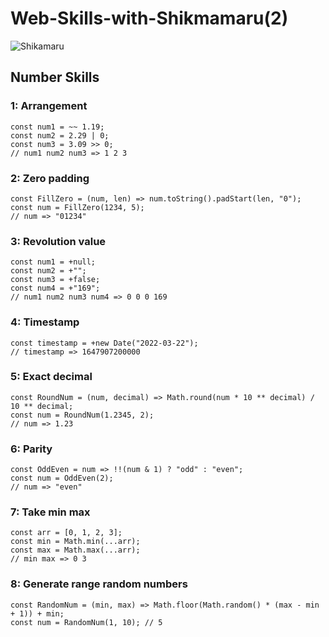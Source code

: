 # Web-Skills-with-Shikmamaru(2)
![Shikamaru](https://github.com/whitebird1016/Web-Skills-with-Shikmamaru/blob/main/1_HTGSqvOc52yfMwyLhCMjVA.jpeg)
<h2>Number Skills</h2>
<h3>1: Arrangement</h3>

```
const num1 = ~~ 1.19;
const num2 = 2.29 | 0;
const num3 = 3.09 >> 0;
// num1 num2 num3 => 1 2 3
```
<h3>2: Zero padding</h3>

```
const FillZero = (num, len) => num.toString().padStart(len, "0");
const num = FillZero(1234, 5);
// num => "01234"
```
<h3>3: Revolution value</h3>

```
const num1 = +null;
const num2 = +"";
const num3 = +false;
const num4 = +"169";
// num1 num2 num3 num4 => 0 0 0 169
```
<h3>4: Timestamp</h3>

```
const timestamp = +new Date("2022-03-22");
// timestamp => 1647907200000
```
<h3>5: Exact decimal</h3>

```
const RoundNum = (num, decimal) => Math.round(num * 10 ** decimal) / 10 ** decimal;
const num = RoundNum(1.2345, 2);
// num => 1.23
```
<h3>6: Parity</h3>

```
const OddEven = num => !!(num & 1) ? "odd" : "even";
const num = OddEven(2);
// num => "even"
```

<h3>7: Take min max</h3>

```
const arr = [0, 1, 2, 3];
const min = Math.min(...arr);
const max = Math.max(...arr);
// min max => 0 3
```

<h3>8: Generate range random numbers</h3>

```
const RandomNum = (min, max) => Math.floor(Math.random() * (max - min + 1)) + min;
const num = RandomNum(1, 10); // 5
```
